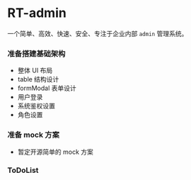 # RT-admin

一个简单、高效、快速、安全、专注于企业内部 `admin` 管理系统。

### 准备搭建基础架构

- 整体 UI 布局
- table 结构设计
- formModal 表单设计
- 用户登录
- 系统鉴权设置
- 角色设置

### 准备 mock 方案

- 暂定开源简单的 mock 方案

### ToDoList
